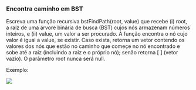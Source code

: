 ### Encontra caminho em BST ###

Escreva uma função recursiva bstFindPath(root, value) que recebe (i) root, a raiz de uma árvore binária de busca (BST) cujos nós armazenam números inteiros, e (ii) value, um valor a ser procurado. A função encontra o nó cujo valor é igual a value, se existir. Caso exista, retorna um vetor contendo os valores dos nós que estão no caminho que começe no nó encontrado e sobe até a raiz (incluindo a raiz e o próprio nó); senão retorna [ ] (vetor vazio). O parâmetro root nunca será null.

Exemplo:

![](https://files.driven.com.br/images/image-da2babd3.png)